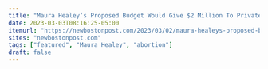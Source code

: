 ```yaml
---
title: "Maura Healey’s Proposed Budget Would Give $2 Million To Private Abortion Funds"
date: 2023-03-03T08:16:25-05:00
itemurl: "https://newbostonpost.com/2023/03/02/maura-healeys-proposed-budget-would-give-2-million-to-private-abortion-funds/"
sites: "newbostonpost.com"
tags: ["featured", "Maura Healey", "abortion"]
draft: false
---
```


